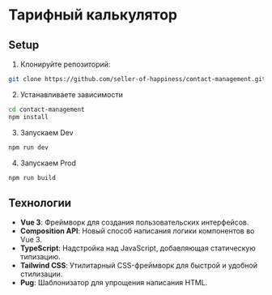 # Тарифный калькулятор

## Setup

1. Клонируйте репозиторий:

```bash
git clone https://github.com/seller-of-happiness/contact-management.git
```

2. Устанавливаете зависимости
```bash
cd contact-management
npm install
```
3. Запускаем Dev
```bash
npm run dev
```
4. Запускаем Prod
```bash
npm run build
```

## Технологии
- **Vue 3**: Фреймворк для создания пользовательских интерфейсов.
- **Composition API**: Новый способ написания логики компонентов во Vue 3.
- **TypeScript**: Надстройка над JavaScript, добавляющая статическую типизацию.
- **Tailwind CSS**: Утилитарный CSS-фреймворк для быстрой и удобной стилизации.
- **Pug**: Шаблонизатор для упрощения написания HTML.
